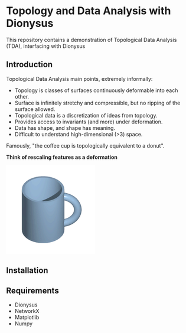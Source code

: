 # Topology and Data Analysis with Dionysus

This repository contains a demonstration of Topological Data Analysis (TDA),
interfacing with Dionysus

## Introduction

Topological Data Analysis main points, extremely informally:
* Topology is classes of surfaces continuously deformable into each other.
* Surface is infinitely stretchy and compressible, but no ripping of the surface allowed.
* Topological data is a discretization of ideas from topology.
* Provides access to invariants (and more) under deformation.
* Data has shape, and shape has meaning.
* Difficult to understand high-dimensional (>3) space.

Famously, "the coffee cup is topologically equivalent to a donut".

**Think of rescaling features as a deformation**

![Coffee Mug](images/Mug_and_Torus_morph.gif)

## Installation

## Requirements

* Dionysus
* NetworkX
* Matplotlib
* Numpy
